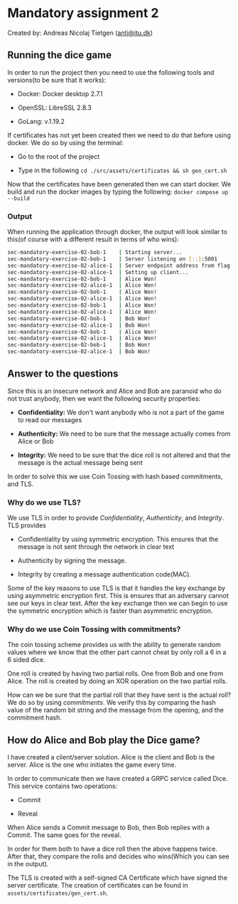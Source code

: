# Mandatory assignment 2

Created by: Andreas Nicolaj Tietgen (anti@itu.dk)

## Running the dice game
In order to run the project then you need to use the following tools and versions(to be sure that it works):

- Docker: Docker desktop 2.7.1

- OpenSSL: LibreSSL 2.8.3

- GoLang: v.1.19.2

If certificates has not yet been created then we need to do that before using docker.
We do so by using the terminal:

- Go to the root of the project
  
- Type in the following `cd ./src/assets/certificates && sh gen_cert.sh`

Now that the certificates have been generated then we can start docker.
We build and run the docker images by typing the following: `docker compose up --build`

### Output
When running the application through docker, the output will look similar to this(of course with a different result in terms of who wins):

```bash
sec-mandatory-exercise-02-bob-1    | Starting server...
sec-mandatory-exercise-02-bob-1    | Server listening on [::]:5001 
sec-mandatory-exercise-02-alice-1  | Server endpoint address from flag: bob.dk:5001 
sec-mandatory-exercise-02-alice-1  | Setting up client...
sec-mandatory-exercise-02-bob-1    | Alice Won!
sec-mandatory-exercise-02-alice-1  | Alice Won!
sec-mandatory-exercise-02-bob-1    | Alice Won!
sec-mandatory-exercise-02-alice-1  | Alice Won!
sec-mandatory-exercise-02-bob-1    | Alice Won!
sec-mandatory-exercise-02-alice-1  | Alice Won!
sec-mandatory-exercise-02-bob-1    | Bob Won!
sec-mandatory-exercise-02-alice-1  | Bob Won!
sec-mandatory-exercise-02-bob-1    | Alice Won!
sec-mandatory-exercise-02-alice-1  | Alice Won!
sec-mandatory-exercise-02-bob-1    | Bob Won!
sec-mandatory-exercise-02-alice-1  | Bob Won!
```
## Answer to the questions
Since this is an insecure network and Alice and Bob are paranoid who do not trust anybody, then we want the following security properties:

- **Confidentiality:** We don't want anybody who is not a part of the game to read our messages

- **Authenticity:** We need to be sure that the message actually comes from Alice or Bob

- **Integrity:** We need to be sure that the dice roll is not altered and that the message is the actual message being sent

In order to solve this we use Coin Tossing with hash based commitments, and TLS. 

### Why do we use TLS?
We use TLS in order to provide *Confidentiality*, *Authenticity*, and *Integrity*. 
TLS provides 

- Confidentiality by using symmetric encryption. This ensures that the message is not sent through the network in clear text
  
- Authenticity by signing the message. 
  
- Integrity by creating a message authentication code(MAC).

Some of the key reasons to use TLS is that it handles the key exchange by using asymmetric encryption first. This is ensures that an adversary cannot see our keys in clear text. After the key exchange then we can begin to use the symmetric encryption which is faster than asymmetric encryption.

### Why do we use Coin Tossing with commitments?
The coin tossing scheme provides us with the ability to generate random values where we know that the other part cannot cheat by only roll a 6 in a 6 sided dice. 

One roll is created by having two partial rolls. One from Bob and one from Alice. The roll is created by doing an XOR operation on the two partial rolls.

How can we be sure that the partial roll that they have sent is the actual roll? We do so by using *commitments*. We verify this by comparing the hash value of the random bit string and the message from the opening, and the commitment hash.

## How do Alice and Bob play the Dice game?
I have created a client/server solution. Alice is the client and Bob is the server. Alice is the one who initiates the game every time. 

In order to communicate then we have created a GRPC service called Dice. This service contains two operations:

- Commit

- Reveal

When Alice sends a Commit message to Bob, then Bob replies with a Commit.
The same goes for the reveal.

In order for them both to have a dice roll then the above happens twice. After that, they compare the rolls and decides who wins(Which you can see in the output).

The TLS is created with a self-signed CA Certificate which have signed the server certificate. The creation of certificates can be found in `assets/certificates/gen_cert.sh`.